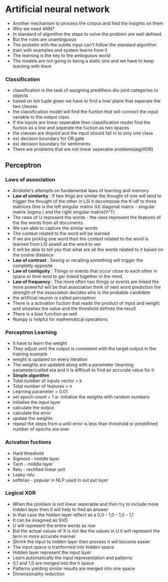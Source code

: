# Artificial neural network
- Another mechanism to process the corpus and find the insights on them 
- Why we need ANN?
- In standard of algorithm the steps to solve the problem are well defined
- But the rules are unambiguous
- The probelm with the subtle input can't follow the standard algorithm 
- train with examples and system learns from it
- The learning is the key to the ambiguous world
- The models are not going to being a static one and we have to keep learning with them 

### Classification 

- classification is the task of assigning predifiens dis-joint categories to objects 
- based on teh tuple given we have to find a line/ plane that seperate the two classes
- the classification model will find the fuction that will connect the input variable to the output class
- If the inputs are linear seperable then classification model find the fuction as a line and seperate the fuction as two spaces
- the classes are disjoint and the input should fall in to only one class
- ex) decision boundary for OR gate
- ex) decision boundary for sentiments
- There are problems that are not linear seperable problems(eg)XOR)

## Perceptron 
### Laws of association
- Aristotle's attempts on fundamental laws of learning and memory
- **Law of similarity** : If two thigs are similar the thought of one will tend to trigger the thought of the other
in LSI it decompose the tf-idf to three matrices
One is the left singular matrix (U) diagonal matrix - singular matrix (sigma ) and the right singular matrix(V^T)
- The raws of U represent the words - the raws represent the features of the the words from all documents
- We can able to capture the similar words
- The context related to the word will be learned
- If we are picking one word then the context related to the word is learned from LSI aswell as the word to vec
- It will be able to tell you that what are all the words related to it based on the cosine distance
- **Law of contrast** : Seeing or recalling something will trigger the completly opposite
- **Law of contiguity** : Things or events that occur close to each other in space or time tend to ger linked together in the mind.
- **Law  of frequency** : The more often two things or events are linked the more powerful will be that association think of next word prediction the strength of the association decides who is the probable candidate
- the artificial neuron is called perceptron
- There is a activation fuction that reads the product of input and weight and smashes the value and the threshold defines the result
- There is a bias function as well
- Numpy is helpful for mathematical operations
### Perceptron Learning
- It have to learn the weight
- They adjust until the output is consistent with the target output in the training example
- weight is updated on every iteration
- The weights are updated along with a parameter (learning parameter)called eta and it is difficult to find an accurate value for it
- **Simple algorithm**
- Total number of inputs vector = k 
- Total number of features = n
- Learning parameter = 0.01
- set epoch count = 1
a- initialise the weights with random numbers 
- initialise the input layer
- calculate the output
- calculate the error
- update the weights
- repeat the steps from a until error is less than threshold or predefined number of epochs are over
### Acivation fuctions
- Hard threshold
- Sigmoid - middle layer
- Tanh - middle layer
- Relu - rectified linear unit
- Leaky relu 
- softmax - popular in NLP used in out put layer 
### Logical XOR
- When the problem is not linear seperable and then try to include more hidden layer then it will help to find an answer
- In that case the hidden layer reflect as a 0,0 - 1,0 - 1,0 - 1,1 
- It can be imagined as SVD
- U will represent the entire words as row
- But the actual values of X is not like the values in U it will represent the term in more accurate manner
- Shrink the input to hidden layer then process it will become easier
- The input space is tranformed into hidden space
- Hidden layer represent the input layer
- Learn automatically the input representation and patterns
- 0,1 and 1,0 are merged into the h space
- Patterns yielding similar results are merged into one space
- Dimensionality reduction


